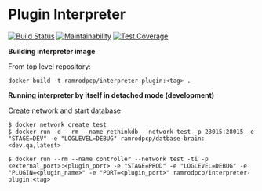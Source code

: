 # Plugin Interpreter
[![Build Status](https://travis-ci.org/ramrod-project/backend-interpreter.svg?branch=dev)](https://travis-ci.org/ramrod-project/backend-interpreter)
[![Maintainability](https://api.codeclimate.com/v1/badges/72fa8fec9d9fe43497bd/maintainability)](https://codeclimate.com/github/ramrod-project/backend-interpreter/maintainability)
[![Test Coverage](https://api.codeclimate.com/v1/badges/72fa8fec9d9fe43497bd/test_coverage)](https://codeclimate.com/github/ramrod-project/backend-interpreter/test_coverage)

**Building interpreter image**

From top level repository:

`docker build -t ramrodpcp/interpreter-plugin:<tag> .`

**Running interpreter by itself in detached mode (development)**

Create network and start database

```
$ docker network create test
$ docker run -d --rm --name rethinkdb --network test -p 28015:28015 -e "STAGE=DEV" -e "LOGLEVEL=DEBUG" ramrodpcp/datbase-brain:<dev,qa,latest>
```

```
$ docker run --rm --name controller --network test -ti -p <external_port>:<plugin_port> -e "STAGE=PROD" -e "LOGLEVEL=DEBUG" -e "PLUGIN=<plugin_name>" -e "PORT=<plugin_port>" ramrodpcp/interpreter-plugin:<tag>
```
